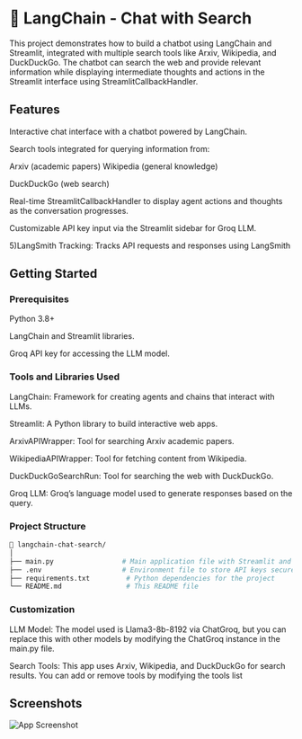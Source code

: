  
#  🔎 LangChain - Chat with Search


This project demonstrates how to build a chatbot using LangChain and Streamlit, integrated with multiple search tools like Arxiv, Wikipedia, and DuckDuckGo. The chatbot can search the web and provide relevant information while displaying intermediate thoughts and actions in the Streamlit interface using StreamlitCallbackHandler.


 

## Features
 
Interactive chat interface with a chatbot powered by LangChain.

Search tools integrated for querying information from:

Arxiv (academic papers)
Wikipedia (general knowledge)

DuckDuckGo (web search)

Real-time StreamlitCallbackHandler to display agent actions and thoughts as the conversation progresses.

Customizable API key input via the Streamlit sidebar for Groq LLM.


5)LangSmith Tracking: Tracks API requests and responses using LangSmith

## Getting Started
### Prerequisites
 
Python 3.8+

LangChain and Streamlit libraries.

Groq API key for accessing the LLM model.
### Tools and Libraries Used
LangChain: Framework for creating agents and chains that interact with LLMs.

Streamlit: A Python library to build interactive web apps.

ArxivAPIWrapper: Tool for searching Arxiv academic papers.

WikipediaAPIWrapper: Tool for fetching content from Wikipedia.

DuckDuckGoSearchRun: Tool for searching the web with DuckDuckGo.

Groq LLM: Groq’s language model used to generate responses based on the query.

 
### Project Structure
 

```bash
📁 langchain-chat-search/
│
├── main.py                 # Main application file with Streamlit and LangChain integration
├── .env                    # Environment file to store API keys securely
├── requirements.txt         # Python dependencies for the project
└── README.md                # This README file


```
     

### Customization
LLM Model: The model used is Llama3-8b-8192 via ChatGroq, but you can replace this with other models by modifying the ChatGroq instance in the main.py file.

Search Tools: This app uses Arxiv, Wikipedia, and DuckDuckGo for search results. You can add or remove tools by modifying the tools list
 
## Screenshots

![App Screenshot](https://via.placeholder.com/468x300?text=App+Screenshot+Here)

